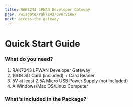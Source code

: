 ```yaml
---
title: RAK7243 LPWAN Developer Gateway
prev: /wisgate/rak7243/overview/
next: access-the-gateway
---
```


# Quick Start Guide

<rk-img
  src="/assets/images/quick-start-guide/rak7243/2.quickstart/rak7243_overview2.jpg"
  width="75%"
  figure-number="1"
  caption="RAK7243 Product Overview"
/>

### What do you need?

1. RAK7243 LPWAN Developer Gateway
2. 16GB SD Card (included) + Card Reader
3. 5V at least 2.5A Micro USB Power Supply (not included)
4. A Windows/Mac OS/Linux Computer


### What's included in the Package?

<rk-img
  src="/assets/images/quick-start-guide/rak7243/2.quickstart/package.png"
  width="100%"
  figure-number="2"
  caption="RAK7243 Package Contents"
/>
